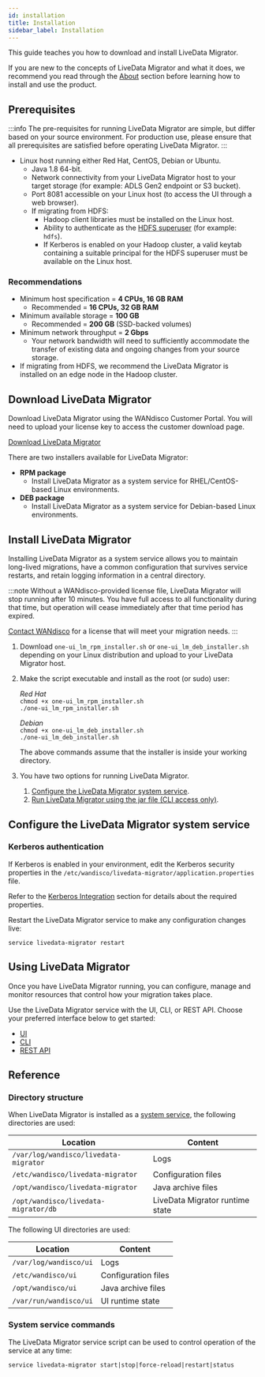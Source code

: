 ```yaml
---
id: installation
title: Installation
sidebar_label: Installation
---
```


This guide teaches you how to download and install LiveData Migrator.

If you are new to the concepts of LiveData Migrator and what it does, we recommend you read through the [About](./about.md) section before learning how to install and use the product.

## Prerequisites

:::info
The pre-requisites for running LiveData Migrator are simple, but differ based on your source environment. For production use, please ensure that all prerequisites are satisfied before operating LiveData Migrator.
:::

* Linux host running either Red Hat, CentOS, Debian or Ubuntu.
  * Java 1.8 64-bit.
  * Network connectivity from your LiveData Migrator host to your target storage (for example: ADLS Gen2 endpoint or S3 bucket).
  * Port 8081 accessible on your Linux host (to access the UI through a web browser).
  * If migrating from HDFS:
    * Hadoop client libraries must be installed on the Linux host.
    * Ability to authenticate as the [HDFS superuser](https://hadoop.apache.org/docs/current/hadoop-project-dist/hadoop-hdfs/HdfsPermissionsGuide.html#The_Super-User) (for example: `hdfs`).
    * If Kerberos is enabled on your Hadoop cluster, a valid keytab containing a suitable principal for the HDFS superuser must be available on the Linux host.

### Recommendations

* Minimum host specification = **4 CPUs, 16 GB RAM**
  * Recommended = **16 CPUs, 32 GB RAM**
* Minimum available storage = **100 GB**
  * Recommended = **200 GB** (SSD-backed volumes)
* Minimum network throughput = **2 Gbps**
  * Your network bandwidth will need to sufficiently accommodate the transfer of existing data and ongoing changes from your source storage.
* If migrating from HDFS, we recommend the LiveData Migrator is installed on an edge node in the Hadoop cluster.

## Download LiveData Migrator

Download LiveData Migrator using the WANdisco Customer Portal. You will need to upload your license key to access the customer download page.

<div class="download">
<a href="https://customer.wandisco.com">Download LiveData Migrator</a>
</div>

There are two installers available for LiveData Migrator:

* **RPM package**
  * Install LiveData Migrator as a system service for RHEL/CentOS-based Linux environments.
* **DEB package**
  * Install LiveData Migrator as a system service for Debian-based Linux environments.

## Install LiveData Migrator

Installing LiveData Migrator as a system service allows you to maintain long-lived migrations, have a common configuration that survives service restarts, and retain logging information in a central directory.

:::note
Without a WANdisco-provided license file, LiveData Migrator will stop running after 10 minutes. You have full access to all functionality during that time, but operation will cease immediately after that time period has expired.

[Contact WANdisco](https://www.wandisco.com) for a license that will meet your migration needs.
:::

1. Download `one-ui_lm_rpm_installer.sh` or `one-ui_lm_deb_installer.sh` depending on your Linux distribution and upload to your LiveData Migrator host.

1. Make the script executable and install as the root (or sudo) user:

   _Red Hat_  
   `chmod +x one-ui_lm_rpm_installer.sh`  
   `./one-ui_lm_rpm_installer.sh`  

   _Debian_  
   `chmod +x one-ui_lm_deb_installer.sh`  
   `./one-ui_lm_deb_installer.sh`  

   The above commands assume that the installer is inside your working directory.

1. You have two options for running LiveData Migrator.

   1. [Configure the LiveData Migrator system service](#configure-the-livedata-migrator-system-service).
   1. [Run LiveData Migrator using the jar file (CLI access only)](./operation-cli.md#using-the-livedata-migrator-jar-optional).

## Configure the LiveData Migrator system service

### Kerberos authentication

If Kerberos is enabled in your environment, edit the Kerberos security properties in the `/etc/wandisco/livedata-migrator/application.properties` file.

Refer to the [Kerberos Integration](./configuration.md#kerberos-integration) section for details about the required properties.

Restart the LiveData Migrator service to make any configuration changes live:

`service livedata-migrator restart`

## Using LiveData Migrator

Once you have LiveData Migrator running, you can configure, manage and monitor resources that control how your migration takes place.

Use the LiveData Migrator service with the UI, CLI, or REST API. Choose your preferred interface below to get started:

* [UI](./operation-ui.md)
* [CLI](./operation-cli.md)
* [REST API](./api-reference.md)

## Reference

### Directory structure

When LiveData Migrator is installed as a [system service](#option-2-system-service), the following directories are used:

| Location | Content |
|---|---|
| `/var/log/wandisco/livedata-migrator` | Logs |
| `/etc/wandisco/livedata-migrator` | Configuration files |
| `/opt/wandisco/livedata-migrator` | Java archive files |
| `/opt/wandisco/livedata-migrator/db` | LiveData Migrator runtime state |

The following UI directories are used:

| Location | Content |
|---|---|
| `/var/log/wandisco/ui` | Logs |
| `/etc/wandisco/ui` | Configuration files |
| `/opt/wandisco/ui` | Java archive files |
| `/var/run/wandisco/ui` | UI runtime state |

### System service commands

The LiveData Migrator service script can be used to control operation of the service at any time:

`service livedata-migrator start|stop|force-reload|restart|status`
